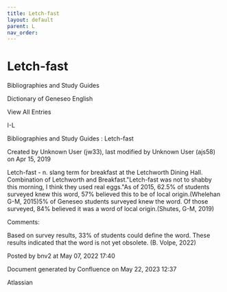 ```yaml
---
title: Letch-fast
layout: default
parent: L
nav_order:
---
```


# Letch-fast

Bibliographies and Study Guides

Dictionary of Geneseo English

View All Entries

I-L

Bibliographies and Study Guides : Letch-fast

Created by  Unknown User (jw33), last modified by  Unknown User (ajs58) on Apr 15, 2019

Letch-fast - n. slang term for breakfast at the Letchworth Dining Hall. Combination of Letchworth and Breakfast.&quot;Letch-fast was not to shabby this morning, I think they used real eggs.&quot;As of 2015, 62.5% of students surveyed knew this word, 57% believed this to be of local origin.(Whelehan G-M, 2015)5% of Geneseo students surveyed knew the word. Of those surveyed, 84% believed it was a word of local origin.(Shutes, G-M, 2019)

Comments:

Based on survey results, 33% of students could define the word. These results indicated that the word is not yet obsolete. (B. Volpe, 2022)

Posted by bnv2 at May 07, 2022 17:40

Document generated by Confluence on May 22, 2023 12:37

Atlassian
